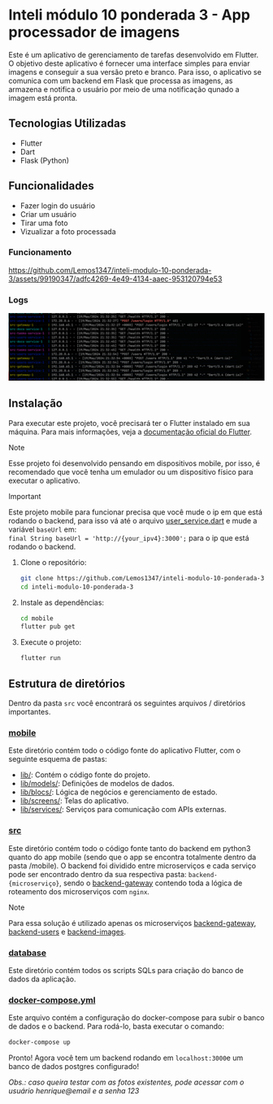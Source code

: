 # Inteli módulo 10 ponderada 3 - App processador de imagens

Este é um aplicativo de gerenciamento de tarefas desenvolvido em Flutter. O objetivo deste aplicativo é fornecer uma interface simples para enviar imagens e conseguir a sua versão preto e branco. Para isso, o aplicativo se comunica com um backend em Flask que processa as imagens, as armazena e notifica o usuário por meio de uma notificação qunado a imagem está pronta.

## Tecnologias Utilizadas

- Flutter
- Dart
- Flask (Python)

## Funcionalidades

- Fazer login do usuário
- Criar um usuário
- Tirar uma foto
- Vizualizar a foto processada

### Funcionamento

https://github.com/Lemos1347/inteli-modulo-10-ponderada-3/assets/99190347/adfc4269-4e49-4134-aaec-953120794e53

### Logs

![img](./static/logs_print.png)

## Instalação

Para executar este projeto, você precisará ter o Flutter instalado em sua máquina. Para mais informações, veja a [documentação oficial do Flutter](https://flutter.dev/docs/get-started/install).

> [!NOTE]
> Esse projeto foi desenvolvido pensando em dispositivos mobile, por isso, é recomendado que você tenha um emulador ou um dispositivo físico para executar o aplicativo.

> [!IMPORTANT]
> Este projeto mobile para funcionar precisa que você mude o ip em que está rodando o backend, para isso vá até o arquivo [user_service.dart](./src/mobile/lib/services/user_service.dart) e mude a variável `baseUrl` em:  
> `final String baseUrl = 'http://{your_ipv4}:3000';`
> para o ip que está rodando o backend.

1. Clone o repositório:

   ```bash
   git clone https://github.com/Lemos1347/inteli-modulo-10-ponderada-3.git
   cd inteli-modulo-10-ponderada-3
   ```

2. Instale as dependências:

   ```bash
   cd mobile
   flutter pub get
   ```

3. Execute o projeto:
   ```bash
   flutter run
   ```

## Estrutura de diretórios

Dentro da pasta `src` você encontrará os seguintes arquivos / diretórios importantes.

### [mobile](./src/mobile/)

Este diretório contém todo o código fonte do aplicativo Flutter, com o seguinte esquema de pastas:

- [lib/](./src/mobile/lib/): Contém o código fonte do projeto.
- [lib/models/](./src/mobile/lib/models/): Definições de modelos de dados.
- [lib/blocs/](./src/mobile/lib/blocs/): Lógica de negócios e gerenciamento de estado.
- [lib/screens/](./src/mobile/lib/screens/): Telas do aplicativo.
- [lib/services/](./src/mobile/lib/services/): Serviços para comunicação com APIs externas.

### [src](./src/)

Este diretório contém todo o código fonte tanto do backend em python3 quanto do app mobile (sendo que o app se encontra totalmente dentro da pasta /mobile). O backend foi dividido entre microserviços e cada serviço pode ser encontrado dentro da sua respectiva pasta: `backend-{microserviço}`, sendo o [backend-gateway](./src/backend-gateway/) contendo toda a lógica de roteamento dos microserviços com `nginx`.

> [!NOTE]
> Para essa solução é utilizado apenas os microserviços [backend-gateway](./src/backend-gateway/), [backend-users](./src/backend-users/) e [backend-images](./src/backend-images/).

### [database](./src/database/)

Este diretório contém todos os scripts SQLs para criação do banco de dados da aplicação.

### [docker-compose.yml](./src/docker-compose.yml)

Este arquivo contém a configuração do docker-compose para subir o banco de dados e o backend. Para rodá-lo, basta executar o comando:

```bash
docker-compose up
```

Pronto! Agora você tem um backend rodando em `localhost:3000`e um banco de dados postgres configurado!

_Obs.: caso queira testar com as fotos existentes, pode acessar com o usuário henrique@email e a senha 123_
